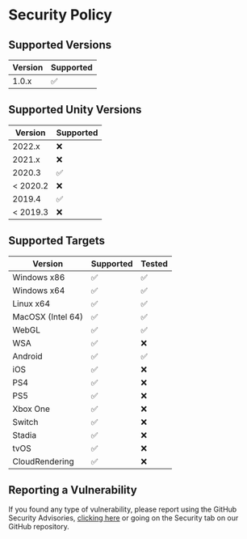 # Security Policy

## Supported Versions

| Version | Supported          |
| ------- | ------------------ |
|  1.0.x  | :white_check_mark: |

## Supported Unity Versions

| Version  | Supported          |
| -------- | ------------------ |
|   2022.x | :x:                |
|   2021.x | :x:                |
|   2020.3 | :white_check_mark: |
| < 2020.2 | :x:                |
|   2019.4 | :white_check_mark: |
| < 2019.3 | :x:                |

## Supported Targets

| Version           | Supported          | Tested             |
| ----------------- | ------------------ | ------------------ |
| Windows x86       | :white_check_mark: | :white_check_mark: |
| Windows x64       | :white_check_mark: | :white_check_mark: |
| Linux x64         | :white_check_mark: | :white_check_mark: |
| MacOSX (Intel 64) | :white_check_mark: | :white_check_mark: |
| WebGL             | :white_check_mark: | :white_check_mark: |
| WSA               | :white_check_mark: | :x:                |
| Android           | :white_check_mark: | :white_check_mark: |
| iOS               | :white_check_mark: | :x:                |
| PS4               | :white_check_mark: | :x:                |
| PS5               | :white_check_mark: | :x:                |
| Xbox One          | :white_check_mark: | :x:                |
| Switch            | :white_check_mark: | :x:                |
| Stadia            | :white_check_mark: | :x:                |
| tvOS              | :white_check_mark: | :x:                |
| CloudRendering    | :white_check_mark: | :x:                |

## Reporting a Vulnerability

If you found any type of vulnerability, please report using the GitHub Security Advisories, 
[clicking here](https://github.com/NashiraDeer/Unity-SkyerBuilder/security/advisories/new)
or going on the Security tab on our GitHub repository.
